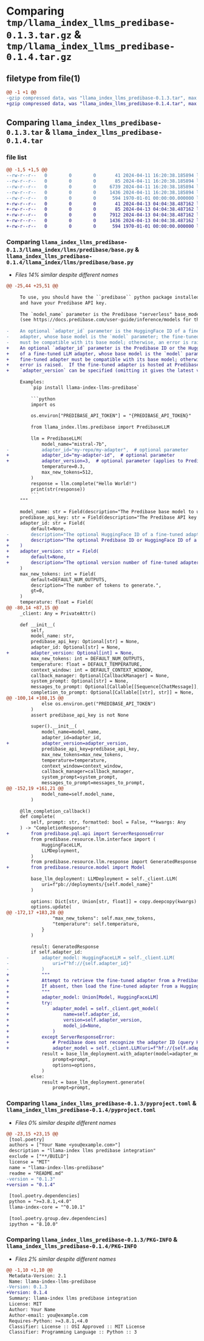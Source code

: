 # Comparing `tmp/llama_index_llms_predibase-0.1.3.tar.gz` & `tmp/llama_index_llms_predibase-0.1.4.tar.gz`

## filetype from file(1)

```diff
@@ -1 +1 @@
-gzip compressed data, was "llama_index_llms_predibase-0.1.3.tar", max compression
+gzip compressed data, was "llama_index_llms_predibase-0.1.4.tar", max compression
```

## Comparing `llama_index_llms_predibase-0.1.3.tar` & `llama_index_llms_predibase-0.1.4.tar`

### file list

```diff
@@ -1,5 +1,5 @@
--rw-r--r--   0        0        0       41 2024-04-11 16:20:38.185894 llama_index_llms_predibase-0.1.3/README.md
--rw-r--r--   0        0        0       85 2024-04-11 16:20:38.185894 llama_index_llms_predibase-0.1.3/llama_index/llms/predibase/__init__.py
--rw-r--r--   0        0        0     6739 2024-04-11 16:20:38.185894 llama_index_llms_predibase-0.1.3/llama_index/llms/predibase/base.py
--rw-r--r--   0        0        0     1436 2024-04-11 16:20:38.185894 llama_index_llms_predibase-0.1.3/pyproject.toml
--rw-r--r--   0        0        0      594 1970-01-01 00:00:00.000000 llama_index_llms_predibase-0.1.3/PKG-INFO
+-rw-r--r--   0        0        0       41 2024-04-13 04:04:38.487162 llama_index_llms_predibase-0.1.4/README.md
+-rw-r--r--   0        0        0       85 2024-04-13 04:04:38.487162 llama_index_llms_predibase-0.1.4/llama_index/llms/predibase/__init__.py
+-rw-r--r--   0        0        0     7912 2024-04-13 04:04:38.487162 llama_index_llms_predibase-0.1.4/llama_index/llms/predibase/base.py
+-rw-r--r--   0        0        0     1436 2024-04-13 04:04:38.487162 llama_index_llms_predibase-0.1.4/pyproject.toml
+-rw-r--r--   0        0        0      594 1970-01-01 00:00:00.000000 llama_index_llms_predibase-0.1.4/PKG-INFO
```

### Comparing `llama_index_llms_predibase-0.1.3/llama_index/llms/predibase/base.py` & `llama_index_llms_predibase-0.1.4/llama_index/llms/predibase/base.py`

 * *Files 14% similar despite different names*

```diff
@@ -25,44 +25,51 @@
 
     To use, you should have the ``predibase`` python package installed,
     and have your Predibase API key.
 
     The `model_name` parameter is the Predibase "serverless" base_model ID
     (see https://docs.predibase.com/user-guide/inference/models for the catalog).
 
-    An optional `adapter_id` parameter is the HuggingFace ID of a fine-tuned LLM
-    adapter, whose base model is the `model` parameter; the fine-tuned adapter
-    must be compatible with its base model; otherwise, an error is raised.
+    An optional `adapter_id` parameter is the Predibase ID or the HuggingFace ID
+    of a fine-tuned LLM adapter, whose base model is the `model` parameter; the
+    fine-tuned adapter must be compatible with its base model; otherwise, an
+    error is raised.  If the fine-tuned adapter is hosted at Predibase,
+    `adapter_version` can be specified (omitting it gives the latest version).
 
     Examples:
         `pip install llama-index-llms-predibase`
 
         ```python
         import os
 
         os.environ["PREDIBASE_API_TOKEN"] = "{PREDIBASE_API_TOKEN}"
 
         from llama_index.llms.predibase import PredibaseLLM
 
         llm = PredibaseLLM(
             model_name="mistral-7b",
-            adapter_id="my-repo/my-adapter",  # optional parameter
+            adapter_id="my-adapter-id",  # optional parameter
+            adapter_version=3,  # optional parameter (applies to Predibase only)
             temperature=0.3,
             max_new_tokens=512,
         )
         response = llm.complete("Hello World!")
         print(str(response))
         ```
     """
 
     model_name: str = Field(description="The Predibase base model to use.")
     predibase_api_key: str = Field(description="The Predibase API key to use.")
     adapter_id: str = Field(
         default=None,
-        description="The optional HuggingFace ID of a fine-tuned adapter to use.",
+        description="The optional Predibase ID or HuggingFace ID of a fine-tuned adapter to use.",
+    )
+    adapter_version: str = Field(
+        default=None,
+        description="The optional version number of fine-tuned adapter use (applies to Predibase only).",
     )
     max_new_tokens: int = Field(
         default=DEFAULT_NUM_OUTPUTS,
         description="The number of tokens to generate.",
         gt=0,
     )
     temperature: float = Field(
@@ -80,14 +87,15 @@
     _client: Any = PrivateAttr()
 
     def __init__(
         self,
         model_name: str,
         predibase_api_key: Optional[str] = None,
         adapter_id: Optional[str] = None,
+        adapter_version: Optional[int] = None,
         max_new_tokens: int = DEFAULT_NUM_OUTPUTS,
         temperature: float = DEFAULT_TEMPERATURE,
         context_window: int = DEFAULT_CONTEXT_WINDOW,
         callback_manager: Optional[CallbackManager] = None,
         system_prompt: Optional[str] = None,
         messages_to_prompt: Optional[Callable[[Sequence[ChatMessage]], str]] = None,
         completion_to_prompt: Optional[Callable[[str], str]] = None,
@@ -100,14 +108,15 @@
             else os.environ.get("PREDIBASE_API_TOKEN")
         )
         assert predibase_api_key is not None
 
         super().__init__(
             model_name=model_name,
             adapter_id=adapter_id,
+            adapter_version=adapter_version,
             predibase_api_key=predibase_api_key,
             max_new_tokens=max_new_tokens,
             temperature=temperature,
             context_window=context_window,
             callback_manager=callback_manager,
             system_prompt=system_prompt,
             messages_to_prompt=messages_to_prompt,
@@ -152,19 +161,21 @@
             model_name=self.model_name,
         )
 
     @llm_completion_callback()
     def complete(
         self, prompt: str, formatted: bool = False, **kwargs: Any
     ) -> "CompletionResponse":
+        from predibase.pql.api import ServerResponseError
         from predibase.resource.llm.interface import (
             HuggingFaceLLM,
             LLMDeployment,
         )
         from predibase.resource.llm.response import GeneratedResponse
+        from predibase.resource.model import Model
 
         base_llm_deployment: LLMDeployment = self._client.LLM(
             uri=f"pb://deployments/{self.model_name}"
         )
 
         options: Dict[str, Union[str, float]] = copy.deepcopy(kwargs)
         options.update(
@@ -172,17 +183,28 @@
                 "max_new_tokens": self.max_new_tokens,
                 "temperature": self.temperature,
             }
         )
 
         result: GeneratedResponse
         if self.adapter_id:
-            adapter_model: HuggingFaceLLM = self._client.LLM(
-                uri=f"hf://{self.adapter_id}"
-            )
+            """
+            Attempt to retrieve the fine-tuned adapter from a Predibase repository.
+            If absent, then load the fine-tuned adapter from a HuggingFace repository.
+            """
+            adapter_model: Union[Model, HuggingFaceLLM]
+            try:
+                adapter_model = self._client.get_model(
+                    name=self.adapter_id,
+                    version=self.adapter_version,
+                    model_id=None,
+                )
+            except ServerResponseError:
+                # Predibase does not recognize the adapter ID (query HuggingFace).
+                adapter_model = self._client.LLM(uri=f"hf://{self.adapter_id}")
             result = base_llm_deployment.with_adapter(model=adapter_model).generate(
                 prompt=prompt,
                 options=options,
             )
         else:
             result = base_llm_deployment.generate(
                 prompt=prompt,
```

### Comparing `llama_index_llms_predibase-0.1.3/pyproject.toml` & `llama_index_llms_predibase-0.1.4/pyproject.toml`

 * *Files 0% similar despite different names*

```diff
@@ -23,15 +23,15 @@
 [tool.poetry]
 authors = ["Your Name <you@example.com>"]
 description = "llama-index llms predibase integration"
 exclude = ["**/BUILD"]
 license = "MIT"
 name = "llama-index-llms-predibase"
 readme = "README.md"
-version = "0.1.3"
+version = "0.1.4"
 
 [tool.poetry.dependencies]
 python = ">=3.8.1,<4.0"
 llama-index-core = "^0.10.1"
 
 [tool.poetry.group.dev.dependencies]
 ipython = "8.10.0"
```

### Comparing `llama_index_llms_predibase-0.1.3/PKG-INFO` & `llama_index_llms_predibase-0.1.4/PKG-INFO`

 * *Files 2% similar despite different names*

```diff
@@ -1,10 +1,10 @@
 Metadata-Version: 2.1
 Name: llama-index-llms-predibase
-Version: 0.1.3
+Version: 0.1.4
 Summary: llama-index llms predibase integration
 License: MIT
 Author: Your Name
 Author-email: you@example.com
 Requires-Python: >=3.8.1,<4.0
 Classifier: License :: OSI Approved :: MIT License
 Classifier: Programming Language :: Python :: 3
```

